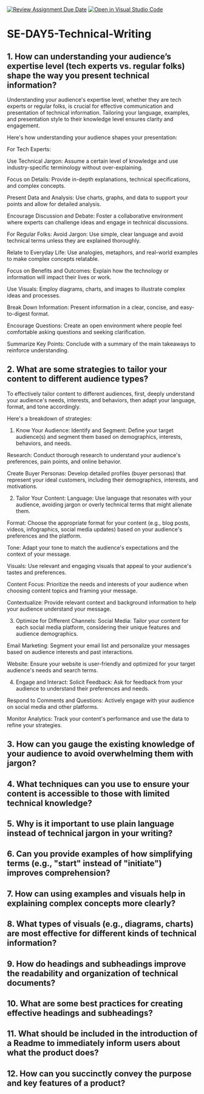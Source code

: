 [![Review Assignment Due Date](https://classroom.github.com/assets/deadline-readme-button-22041afd0340ce965d47ae6ef1cefeee28c7c493a6346c4f15d667ab976d596c.svg)](https://classroom.github.com/a/zsAR-pyY)
[![Open in Visual Studio Code](https://classroom.github.com/assets/open-in-vscode-2e0aaae1b6195c2367325f4f02e2d04e9abb55f0b24a779b69b11b9e10269abc.svg)](https://classroom.github.com/online_ide?assignment_repo_id=18481549&assignment_repo_type=AssignmentRepo)

# SE-DAY5-Technical-Writing

## 1. How can understanding your audience’s expertise level (tech experts vs. regular folks) shape the way you present technical information?

Understanding your audience's expertise level, whether they are tech experts or regular folks, is crucial for effective communication and presentation of technical information. Tailoring your language, examples, and presentation style to their knowledge level ensures clarity and engagement. 

Here's how understanding your audience shapes your presentation:

For Tech Experts:

Use Technical Jargon:
Assume a certain level of knowledge and use industry-specific terminology without over-explaining. 

Focus on Details:
Provide in-depth explanations, technical specifications, and complex concepts. 

Present Data and Analysis:
Use charts, graphs, and data to support your points and allow for detailed analysis. 

Encourage Discussion and Debate:
Foster a collaborative environment where experts can challenge ideas and engage in technical discussions. 

For Regular Folks:
Avoid Jargon: Use simple, clear language and avoid technical terms unless they are explained thoroughly. 

Relate to Everyday Life: Use analogies, metaphors, and real-world examples to make complex concepts relatable. 

Focus on Benefits and Outcomes: Explain how the technology or information will impact their lives or work. 

Use Visuals: Employ diagrams, charts, and images to illustrate complex ideas and processes. 

Break Down Information: Present information in a clear, concise, and easy-to-digest format. 

Encourage Questions: Create an open environment where people feel comfortable asking questions and seeking clarification. 

Summarize Key Points: Conclude with a summary of the main takeaways to reinforce understanding. 


## 2. What are some strategies to tailor your content to different audience types?

To effectively tailor content to different audiences, first, deeply understand your audience's needs, interests, and behaviors, then adapt your language, format, and tone accordingly. 

Here's a breakdown of strategies:

1. Know Your Audience:
Identify and Segment:
Define your target audience(s) and segment them based on demographics, interests, behaviors, and needs. 

Research:
Conduct thorough research to understand your audience's preferences, pain points, and online behavior. 

Create Buyer Personas:
Develop detailed profiles (buyer personas) that represent your ideal customers, including their demographics, interests, and motivations. 

2. Tailor Your Content:
Language:
Use language that resonates with your audience, avoiding jargon or overly technical terms that might alienate them. 

Format:
Choose the appropriate format for your content (e.g., blog posts, videos, infographics, social media updates) based on your audience's preferences and the platform. 

Tone:
Adapt your tone to match the audience's expectations and the context of your message. 

Visuals:
Use relevant and engaging visuals that appeal to your audience's tastes and preferences. 

Content Focus:
Prioritize the needs and interests of your audience when choosing content topics and framing your message. 

Contextualize:
Provide relevant context and background information to help your audience understand your message. 

3. Optimize for Different Channels:
Social Media:
Tailor your content for each social media platform, considering their unique features and audience demographics. 

Email Marketing:
Segment your email list and personalize your messages based on audience interests and past interactions. 

Website:
Ensure your website is user-friendly and optimized for your target audience's needs and search terms. 

4. Engage and Interact:
Solicit Feedback: Ask for feedback from your audience to understand their preferences and needs. 

Respond to Comments and Questions: Actively engage with your audience on social media and other platforms. 

Monitor Analytics: Track your content's performance and use the data to refine your strategies. 


## 3. How can you gauge the existing knowledge of your audience to avoid overwhelming them with jargon?

## 4. What techniques can you use to ensure your content is accessible to those with limited technical knowledge?
## 5. Why is it important to use plain language instead of technical jargon in your writing?
## 6. Can you provide examples of how simplifying terms (e.g., "start" instead of "initiate") improves comprehension?
## 7. How can using examples and visuals help in explaining complex concepts more clearly?
## 8. What types of visuals (e.g., diagrams, charts) are most effective for different kinds of technical information?
## 9. How do headings and subheadings improve the readability and organization of technical documents?
## 10. What are some best practices for creating effective headings and subheadings?
## 11. What should be included in the introduction of a Readme to immediately inform users about what the product does?
## 12. How can you succinctly convey the purpose and key features of a product?
